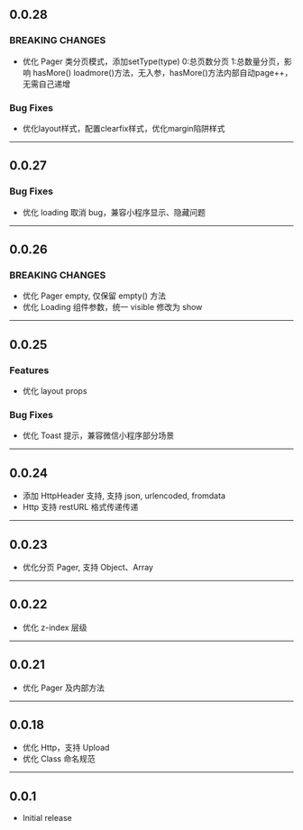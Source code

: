 ## 0.0.28

### BREAKING CHANGES

- 优化 Pager 类分页模式，添加setType(type) 0:总页数分页 1:总数量分页，影响 hasMore() loadmore()方法，无入参，hasMore()方法内部自动page++，无需自己递增

### Bug Fixes

- 优化layout样式，配置clearfix样式，优化margin陷阱样式

---
## 0.0.27

### Bug Fixes

- 优化 loading 取消 bug，兼容小程序显示、隐藏问题

---

## 0.0.26

### BREAKING CHANGES

- 优化 Pager empty, 仅保留 empty() 方法
- 优化 Loading 组件参数，统一 visible 修改为 show

---

## 0.0.25

### Features

- 优化 layout props

### Bug Fixes

- 优化 Toast 提示，兼容微信小程序部分场景

---

## 0.0.24

- 添加 HttpHeader 支持, 支持 json, urlencoded, fromdata
- Http 支持 restURL 格式传递传递

---

## 0.0.23

- 优化分页 Pager, 支持 Object、Array

---

## 0.0.22

- 优化 z-index 层级

---

## 0.0.21

- 优化 Pager 及内部方法

---

## 0.0.18

- 优化 Http，支持 Upload
- 优化 Class 命名规范

---

## 0.0.1

- Initial release
